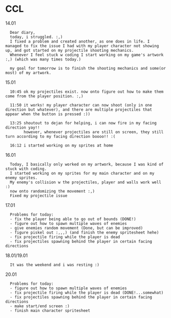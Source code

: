 # CCL
14.01 

      Dear diary,
      today, i struggled. :,)
      I fixed a problem and created another, as one does in life. I managed to fix the issue I had with my player character not showing up, and got started on my projectile shooting mechanics. 
      Whenever I feel stuck w coding I start working on my game's artwork :,) (which was many times today.)
      
      my goal for tomorrow is to finish the shooting mechanics and some(or most) of my artwork.

15.01

      10:45 ok my projectiles exist. now onto figure out how to make them come from the player position. :,)
      
      11:50 it works! my player character can now shoot (only in one direction but whatever), and there are multiple projectiles that appear when the button is pressed :))
      
      13:25 shoutout to dejan for helping, i can now fire in my facing direction yay!!
            however, whenever projectiles are still on screen, they still turn according to my facing direction boooo!! :(
      
      16:12 i started working on my sprites at home

16.01

      Today, I basically only worked on my artwork, because I was kind of stuck with coding.
      I started working on my sprites for my main character and on my enemy sprites.
      My enemy's collision w the projectiles, player and walls work well :)
      now onto randomizing the movement :,)
      Fixed my projectile issue

17.01

      Problems for today:
      - fix the player being able to go out of bounds (DONE!)
      - figure out how to spawn multiple waves of enemies
      - give enemies random movement (Done, but can be improved)
      - figure piskel out :,,,) (and finish the enemy spritesheet hehe)
      - fix projectile firing while the player is dead 
      - fix projectiles spawning behind the player in certain facing directions
      
18.01/19.01

      It was the weekend and i was resting :)
      
20.01

      Problems for today:
      - figure out how to spawn multiple waves of enemies
      - fix projectile firing while the player is dead (DONE!...somewhat)
      - fix projectiles spawning behind the player in certain facing directions
      - make start/end screen :)
      - finish main character spritesheet


      
      
